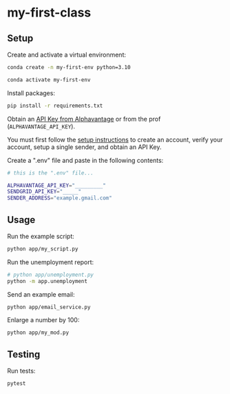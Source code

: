 # my-first-class

## Setup

Create and activate a virtual environment:

```sh
conda create -n my-first-env python=3.10

conda activate my-first-env
```

Install packages:

```sh
pip install -r requirements.txt
```

Obtain an [API Key from Alphavantage](https://www.alphavantage.co/support/#api-key) or from the prof (`ALPHAVANTAGE_API_KEY`).

You must first follow the [setup instructions](https://github.com/prof-rossetti/intro-to-python/blob/main/notes/python/packages/sendgrid.md) to create an account, verify your account, setup a single sender, and obtain an API Key.

Create a ".env" file and paste in the following contents:

```sh
# this is the ".env" file...

ALPHAVANTAGE_API_KEY="_________"
SENDGRID_API_KEY="_____"
SENDER_ADDRESS="example.gmail.com"
```


## Usage

Run the example script:

```sh
python app/my_script.py
```

Run the unemployment report:

```sh
# python app/unemployment.py
python -m app.unemployment
```

Send an example email:


```sh
python app/email_service.py
```

Enlarge a number by 100:

```sh
python app/my_mod.py
```

## Testing

Run tests:

```sh
pytest
```